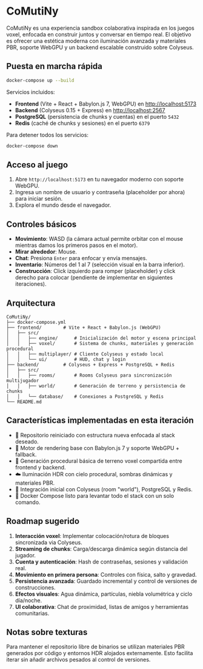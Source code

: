 # CoMutiNy

CoMutiNy es una experiencia sandbox colaborativa inspirada en los juegos voxel, enfocada en construir juntos y conversar en tiempo real. El objetivo es ofrecer una estética moderna con iluminación avanzada y materiales PBR, soporte WebGPU y un backend escalable construido sobre Colyseus.

## Puesta en marcha rápida

```bash
docker-compose up --build
```

Servicios incluidos:

- **Frontend** (Vite + React + Babylon.js 7, WebGPU) en [http://localhost:5173](http://localhost:5173)
- **Backend** (Colyseus 0.15 + Express) en [http://localhost:2567](http://localhost:2567)
- **PostgreSQL** (persistencia de chunks y cuentas) en el puerto `5432`
- **Redis** (caché de chunks y sesiones) en el puerto `6379`

Para detener todos los servicios:

```bash
docker-compose down
```

## Acceso al juego

1. Abre `http://localhost:5173` en tu navegador moderno con soporte WebGPU.
2. Ingresa un nombre de usuario y contraseña (placeholder por ahora) para iniciar sesión.
3. Explora el mundo desde el navegador.

## Controles básicos

- **Movimiento**: WASD (la cámara actual permite orbitar con el mouse mientras damos los primeros pasos en el motor).
- **Mirar alrededor**: Mouse.
- **Chat**: Presiona `Enter` para enfocar y envía mensajes.
- **Inventario**: Números del 1 al 7 (selección visual en la barra inferior).
- **Construcción**: Click izquierdo para romper (placeholder) y click derecho para colocar (pendiente de implementar en siguientes iteraciones).

## Arquitectura

```
CoMutiNy/
├── docker-compose.yml
├── frontend/        # Vite + React + Babylon.js (WebGPU)
│   ├── src/
│   │   ├── engine/      # Inicialización del motor y escena principal
│   │   ├── voxel/       # Sistema de chunks, materiales y generación procedural
│   │   ├── multiplayer/ # Cliente Colyseus y estado local
│   │   └── ui/          # HUD, chat y login
├── backend/         # Colyseus + Express + PostgreSQL + Redis
│   ├── src/
│   │   ├── rooms/       # Rooms Colyseus para sincronización multijugador
│   │   ├── world/       # Generación de terreno y persistencia de chunks
│   │   └── database/    # Conexiones a PostgreSQL y Redis
└── README.md
```

## Características implementadas en esta iteración

- 🔧 Repositorio reiniciado con estructura nueva enfocada al stack deseado.
- 🧱 Motor de rendering base con Babylon.js 7 y soporte WebGPU + fallback.
- 🌄 Generación procedural básica de terreno voxel compartida entre frontend y backend.
- ☁️ Iluminación HDR con cielo procedural, sombras dinámicas y materiales PBR.
- 🧩 Integración inicial con Colyseus (room "world"), PostgreSQL y Redis.
- 🧰 Docker Compose listo para levantar todo el stack con un solo comando.

## Roadmap sugerido

1. **Interacción voxel**: Implementar colocación/rotura de bloques sincronizada via Colyseus.
2. **Streaming de chunks**: Carga/descarga dinámica según distancia del jugador.
3. **Cuenta y autenticación**: Hash de contraseñas, sesiones y validación real.
4. **Movimiento en primera persona**: Controles con física, salto y gravedad.
5. **Persistencia avanzada**: Guardado incremental y control de versiones de construcciones.
6. **Efectos visuales**: Agua dinámica, partículas, niebla volumétrica y ciclo día/noche.
7. **UI colaborativa**: Chat de proximidad, listas de amigos y herramientas comunitarias.

## Notas sobre texturas

Para mantener el repositorio libre de binarios se utilizan materiales PBR generados por código y entornos HDR alojados externamente. Esto facilita iterar sin añadir archivos pesados al control de versiones.
